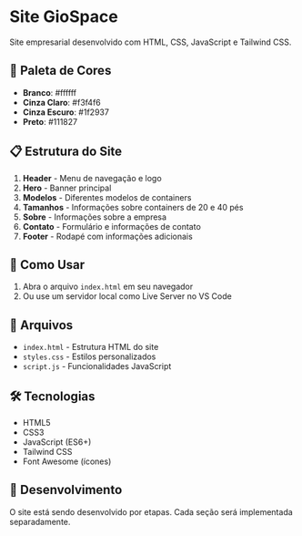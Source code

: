 # Site GioSpace

Site empresarial desenvolvido com HTML, CSS, JavaScript e Tailwind CSS.

## 🎨 Paleta de Cores

- **Branco**: #ffffff
- **Cinza Claro**: #f3f4f6
- **Cinza Escuro**: #1f2937
- **Preto**: #111827

## 📋 Estrutura do Site

1. **Header** - Menu de navegação e logo
2. **Hero** - Banner principal
3. **Modelos** - Diferentes modelos de containers
4. **Tamanhos** - Informações sobre containers de 20 e 40 pés
5. **Sobre** - Informações sobre a empresa
6. **Contato** - Formulário e informações de contato
7. **Footer** - Rodapé com informações adicionais

## 🚀 Como Usar

1. Abra o arquivo `index.html` em seu navegador
2. Ou use um servidor local como Live Server no VS Code

## 📁 Arquivos

- `index.html` - Estrutura HTML do site
- `styles.css` - Estilos personalizados
- `script.js` - Funcionalidades JavaScript

## 🛠️ Tecnologias

- HTML5
- CSS3
- JavaScript (ES6+)
- Tailwind CSS
- Font Awesome (ícones)

## 📝 Desenvolvimento

O site está sendo desenvolvido por etapas. Cada seção será implementada separadamente.

